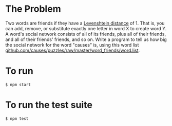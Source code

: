 # The Problem

Two words are friends if they have a [Levenshtein distance](http://en.wikipedia.org/wiki/Levenshtein_distance) of 1. That is, you can add, remove, or substitute exactly one letter in word X to create word Y. A word's social network  consists of all of its friends, plus all of their friends, and all of their friends' friends, and so on. Write a program to tell us how big the social network for the word "causes" is, using this word list [github.com/causes/puzzles/raw/master/word_friends/word.list](https://github.com/causes/puzzles/raw/master/word_friends/word.list).

# To run

    $ npm start

# To run the test suite

    $ npm test
